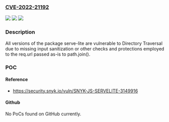 ### [CVE-2022-21192](https://cve.mitre.org/cgi-bin/cvename.cgi?name=CVE-2022-21192)
![](https://img.shields.io/static/v1?label=Product&message=serve-lite&color=blue)
![](https://img.shields.io/static/v1?label=Version&message=n%2Fa&color=blue)
![](https://img.shields.io/static/v1?label=Vulnerability&message=Directory%20Traversal&color=brighgreen)

### Description

All versions of the package serve-lite are vulnerable to Directory Traversal due to missing input sanitization or other checks and protections employed to the req.url passed as-is to path.join().

### POC

#### Reference
- https://security.snyk.io/vuln/SNYK-JS-SERVELITE-3149916

#### Github
No PoCs found on GitHub currently.

